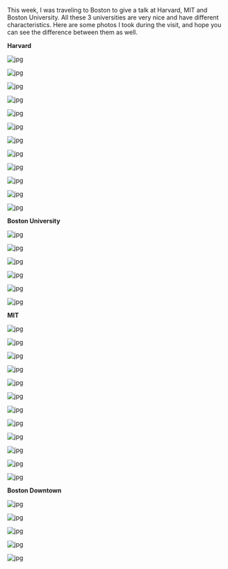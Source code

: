 This week, I was traveling to Boston to give a talk at Harvard, MIT and Boston University. All these 3 universities are very nice and have different characteristics. Here are some photos I took during the visit, and hope you can see the difference between them as well. 

**Harvard**

![jpg](https://raw.githubusercontent.com/qingkaikong/blog/master/2017_26_Harvard_MIT_BU_visit/figures/Harvard/figure_1.jpg)

![jpg](https://raw.githubusercontent.com/qingkaikong/blog/master/2017_26_Harvard_MIT_BU_visit/figures/Harvard/figure_2.jpg)

![jpg](https://raw.githubusercontent.com/qingkaikong/blog/master/2017_26_Harvard_MIT_BU_visit/figures/Harvard/figure_3.jpg)

![jpg](https://raw.githubusercontent.com/qingkaikong/blog/master/2017_26_Harvard_MIT_BU_visit/figures/Harvard/figure_4.jpg)

![jpg](https://raw.githubusercontent.com/qingkaikong/blog/master/2017_26_Harvard_MIT_BU_visit/figures/Harvard/figure_5.jpg)

![jpg](https://raw.githubusercontent.com/qingkaikong/blog/master/2017_26_Harvard_MIT_BU_visit/figures/Harvard/figure_6.jpg)

![jpg](https://raw.githubusercontent.com/qingkaikong/blog/master/2017_26_Harvard_MIT_BU_visit/figures/Harvard/figure_7.jpg)

![jpg](https://raw.githubusercontent.com/qingkaikong/blog/master/2017_26_Harvard_MIT_BU_visit/figures/Harvard/figure_8.jpg)

![jpg](https://raw.githubusercontent.com/qingkaikong/blog/master/2017_26_Harvard_MIT_BU_visit/figures/Harvard/figure_9.jpg)

![jpg](https://raw.githubusercontent.com/qingkaikong/blog/master/2017_26_Harvard_MIT_BU_visit/figures/Harvard/figure_10.jpg)

![jpg](https://raw.githubusercontent.com/qingkaikong/blog/master/2017_26_Harvard_MIT_BU_visit/figures/Harvard/figure_11.jpg)

![jpg](https://raw.githubusercontent.com/qingkaikong/blog/master/2017_26_Harvard_MIT_BU_visit/figures/Harvard/figure_12.jpg)

**Boston University**

![jpg](https://raw.githubusercontent.com/qingkaikong/blog/master/2017_26_Harvard_MIT_BU_visit/figures/BU/figure_1.jpg)

![jpg](https://raw.githubusercontent.com/qingkaikong/blog/master/2017_26_Harvard_MIT_BU_visit/figures/BU/figure_2.jpg)

![jpg](https://raw.githubusercontent.com/qingkaikong/blog/master/2017_26_Harvard_MIT_BU_visit/figures/BU/figure_3.jpg)

![jpg](https://raw.githubusercontent.com/qingkaikong/blog/master/2017_26_Harvard_MIT_BU_visit/figures/BU/figure_4.jpg)

![jpg](https://raw.githubusercontent.com/qingkaikong/blog/master/2017_26_Harvard_MIT_BU_visit/figures/BU/figure_5.jpg)

![jpg](https://raw.githubusercontent.com/qingkaikong/blog/master/2017_26_Harvard_MIT_BU_visit/figures/BU/figure_6.jpg)

**MIT**

![jpg](https://raw.githubusercontent.com/qingkaikong/blog/master/2017_26_Harvard_MIT_BU_visit/figures/MIT/figure_1.jpg)

![jpg](https://raw.githubusercontent.com/qingkaikong/blog/master/2017_26_Harvard_MIT_BU_visit/figures/MIT/figure_2.jpg)

![jpg](https://raw.githubusercontent.com/qingkaikong/blog/master/2017_26_Harvard_MIT_BU_visit/figures/MIT/figure_3.jpg)

![jpg](https://raw.githubusercontent.com/qingkaikong/blog/master/2017_26_Harvard_MIT_BU_visit/figures/MIT/figure_4.jpg)

![jpg](https://raw.githubusercontent.com/qingkaikong/blog/master/2017_26_Harvard_MIT_BU_visit/figures/MIT/figure_5.jpg)

![jpg](https://raw.githubusercontent.com/qingkaikong/blog/master/2017_26_Harvard_MIT_BU_visit/figures/MIT/figure_6.jpg)

![jpg](https://raw.githubusercontent.com/qingkaikong/blog/master/2017_26_Harvard_MIT_BU_visit/figures/MIT/figure_7.jpg)

![jpg](https://raw.githubusercontent.com/qingkaikong/blog/master/2017_26_Harvard_MIT_BU_visit/figures/MIT/figure_8.jpg)

![jpg](https://raw.githubusercontent.com/qingkaikong/blog/master/2017_26_Harvard_MIT_BU_visit/figures/MIT/figure_9.jpg)

![jpg](https://raw.githubusercontent.com/qingkaikong/blog/master/2017_26_Harvard_MIT_BU_visit/figures/MIT/figure_10.jpg)

![jpg](https://raw.githubusercontent.com/qingkaikong/blog/master/2017_26_Harvard_MIT_BU_visit/figures/MIT/figure_11.jpg)

![jpg](https://raw.githubusercontent.com/qingkaikong/blog/master/2017_26_Harvard_MIT_BU_visit/figures/MIT/figure_12.jpg)

**Boston Downtown**

![jpg](https://raw.githubusercontent.com/qingkaikong/blog/master/2017_26_Harvard_MIT_BU_visit/figures/Boston/figure_1.jpg)

![jpg](https://raw.githubusercontent.com/qingkaikong/blog/master/2017_26_Harvard_MIT_BU_visit/figures/Boston/figure_2.jpg)

![jpg](https://raw.githubusercontent.com/qingkaikong/blog/master/2017_26_Harvard_MIT_BU_visit/figures/Boston/figure_3.jpg)

![jpg](https://raw.githubusercontent.com/qingkaikong/blog/master/2017_26_Harvard_MIT_BU_visit/figures/Boston/figure_4.jpg)

![jpg](https://raw.githubusercontent.com/qingkaikong/blog/master/2017_26_Harvard_MIT_BU_visit/figures/Boston/figure_5.jpg)